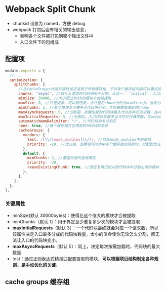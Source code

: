 # Webpack Split Chunk

- chunkid 设置为 named，方便 debug
- webpack 打包后会有相关的输出信息，
  - 表明各个文件被打包到哪个输出文件中
  - 入口文件下的包组成

## 配置项
```js
module.exports = {
  //...
  optimization: {
    splitChunks: {
      //在cacheGroups外层的属性设定适用于所有缓存组，不过每个缓存组内部可以重设这些属性
      chunks: "async", //将什么类型的代码块用于分割，三选一： "initial"：入口代码块 | "all"：全部 | "async"：按需加载的代码块
      minSize: 30000, //大小超过30kb的模块才会被提取
      maxSize: 0, //只是提示，可以被违反，会尽量将chunk分的比maxSize小，当设为0代表能分则分，分不了不会强制
      minChunks: 1, //某个模块至少被多少代码块引用，才会被提取成新的chunk
      maxAsyncRequests: 5, //分割后，按需加载的代码块最多允许的并行请求数，在webpack5里默认值变为6
      maxInitialRequests: 3, //分割后，入口代码块最多允许的并行请求数，在webpack5里默认值变为4
      automaticNameDelimiter: "~", //代码块命名分割符
      name: true, //每个缓存组打包得到的代码块的名称
      cacheGroups: {
        vendors: {
          test: /[\\/]node_modules[\\/]/, //匹配node_modules中的模块
          priority: -10, //优先级，当模块同时命中多个缓存组的规则时，分配到优先级高的缓存组
        },
        default: {
          minChunks: 2, //覆盖外层的全局属性
          priority: -20,
          reuseExistingChunk: true, //是否复用已经从原代码块中分割出来的模块
        },
      },
    },
  },
};
```
### 关键属性
- minSize(默认 30000bytes)：使得比这个值大的模块才会被提取
- minChunks（默认 1）：用于界定至少重复多少次的模块才会被提取
- **maxInitialRequests**（默认 3）：一个代码块最终就会对应一个请求数，所以该属性决定入口最多分成的代码块数量，太小的值会使你无论怎么分割，都无法让入口的代码块变小。
- **maxAsyncRequests**（默认 5）：同上，决定每次按需加载时，代码块的最大数量
- test：通过正则表达式精准匹配要提取的模块，**可以根据项目结构制定各种规则，是手动优化的关键**。
## cache groups 缓存组
